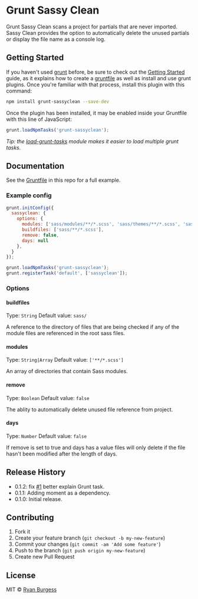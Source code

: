Grunt Sassy Clean
================

Grunt Sassy Clean scans a project for partials that are never imported. Sassy Clean provides the option to automatically delete the unused partials or display the file name as a console log.

## Getting Started

If you haven't used [grunt][] before, be sure to check out the [Getting Started][] guide, as it explains how to create a [gruntfile][Getting Started] as well as install and use grunt plugins. Once you're familiar with that process, install this plugin with this command:

```sh
npm install grunt-sassyclean --save-dev
```

Once the plugin has been installed, it may be enabled inside your Gruntfile with this line of JavaScript:

```js
grunt.loadNpmTasks('grunt-sassyclean');
```

*Tip: the [load-grunt-tasks](https://github.com/sindresorhus/load-grunt-tasks) module makes it easier to load multiple grunt tasks.*

[grunt]: http://gruntjs.com
[Getting Started]: https://github.com/gruntjs/grunt/wiki/Getting-started


## Documentation

See the [Gruntfile](Gruntfile.js) in this repo for a full example.


### Example config

```js
grunt.initConfig({
  sassyclean: {
    options: {
      modules: ['sass/modules/**/*.scss', 'sass/themes/**/*.scss', 'sass/layout/**/*.scss', 'sass/base/**/*.scss'],
      buildfiles: ['sass/**/*.scss'],
      remove: false,
      days: null
    },
  }
});

grunt.loadNpmTasks('grunt-sassyclean');
grunt.registerTask('default', ['sassyclean']);
```

### Options

#### buildfiles
Type: `String`
Default value: `sass/`

A reference to the directory of files that are being checked if any of the module files are referenced in the root sass files.

#### modules
Type: `String|Array`
Default value: `['**/*.scss']`

An array of directories that contain Sass modules.

#### remove
Type: `Boolean`
Default value: `false`

The ablity to automatically delete unused file reference from project.

#### days
Type: `Number`
Default value: `false`

If remove is set to true and days has a value files will only delete if the file hasn't been modified after the length of days.

## Release History
* 0.1.2: fix [#1](https://github.com/ryanburgess/grunt-sassyclean/issues/1) better explain Grunt task.
* 0.1.1: Adding moment as a dependency.
* 0.1.0: Initial release.

## Contributing

1. Fork it
2. Create your feature branch (`git checkout -b my-new-feature`)
3. Commit your changes (`git commit -am 'Add some feature'`)
4. Push to the branch (`git push origin my-new-feature`)
5. Create new Pull Request


## License

MIT © [Ryan Burgess](http://ryanburgess.com)
